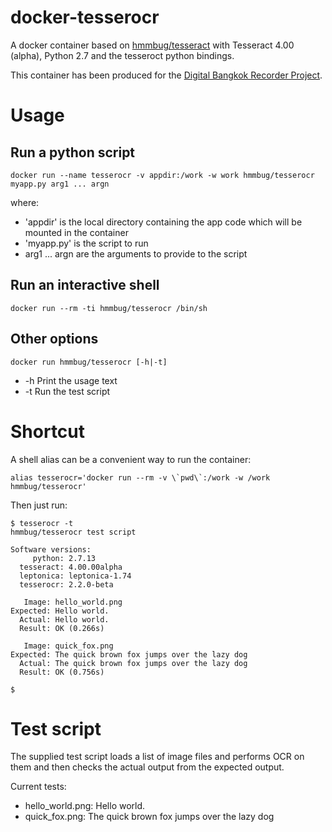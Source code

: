 # docker-tesserocr

A docker container based on [hmmbug/tesseract](https://github.com/hmmbug/docker-tesseract) with Tesseract 4.00 (alpha), Python 2.7 and the tesseroct python bindings.

This container has been produced for the [Digital Bangkok Recorder Project](http://markhollow.com/category/digital-bangkok-recorder/).

# Usage

## Run a python script

```
docker run --name tesserocr -v appdir:/work -w work hmmbug/tesserocr myapp.py arg1 ... argn
```

where:

- 'appdir' is the local directory containing the app code which will be mounted in the container
- 'myapp.py' is the script to run
- arg1 ... argn are the arguments to provide to the script

## Run an interactive shell

```
docker run --rm -ti hmmbug/tesserocr /bin/sh
```

## Other options

```
docker run hmmbug/tesserocr [-h|-t]
```

- -h  Print the usage text
- -t  Run the test script

# Shortcut

A shell alias can be a convenient way to run the container:

```
alias tesserocr='docker run --rm -v \`pwd\`:/work -w /work hmmbug/tesserocr'
```

Then just run:

```
$ tesserocr -t
hmmbug/tesserocr test script

Software versions:
     python: 2.7.13
  tesseract: 4.00.00alpha
  leptonica: leptonica-1.74
  tesserocr: 2.2.0-beta

   Image: hello_world.png
Expected: Hello world.
  Actual: Hello world.
  Result: OK (0.266s)

   Image: quick_fox.png
Expected: The quick brown fox jumps over the lazy dog
  Actual: The quick brown fox jumps over the lazy dog
  Result: OK (0.756s)

$
```

# Test script

The supplied test script loads a list of image files and performs OCR on them
and then checks the actual output from the expected output.

Current tests:

- hello_world.png: Hello world.
- quick_fox.png: The quick brown fox jumps over the lazy dog
